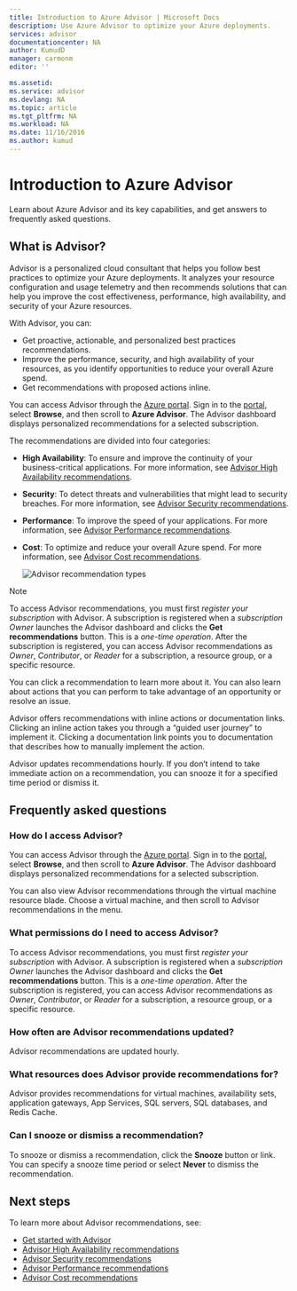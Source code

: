 ```yaml
---
title: Introduction to Azure Advisor | Microsoft Docs
description: Use Azure Advisor to optimize your Azure deployments.
services: advisor
documentationcenter: NA
author: KumudD
manager: carmonm
editor: ''

ms.assetid: 
ms.service: advisor
ms.devlang: NA
ms.topic: article
ms.tgt_pltfrm: NA
ms.workload: NA
ms.date: 11/16/2016
ms.author: kumud
---
```


# Introduction to Azure Advisor

Learn about Azure Advisor and its key capabilities, and get answers to frequently asked questions.

## What is Advisor?
Advisor is a personalized cloud consultant that helps you follow best practices to optimize your Azure deployments. It analyzes your resource configuration and usage telemetry and then recommends solutions that can help you improve the cost effectiveness, performance, high availability, and security of your Azure resources.

With Advisor, you can:
* Get proactive, actionable, and personalized best practices recommendations. 
* Improve the performance, security, and high availability of your resources, as you identify opportunities to reduce your overall Azure spend.
* Get recommendations with proposed actions inline.

You can access Advisor through the [Azure portal](https://aka.ms/azureadvisordashboard). Sign in to the [portal](https://portal.azure.com), select **Browse**, and then scroll to **Azure Advisor**. The Advisor dashboard displays personalized recommendations for a selected subscription. 

The recommendations are divided into four categories: 

* **High Availability**: To ensure and improve the continuity of your business-critical applications. For more information, see [Advisor High Availability recommendations](advisor-high-availability-recommendations.md).

* **Security**: To detect threats and vulnerabilities that might lead to security breaches. For more information, see [Advisor Security recommendations](advisor-security-recommendations.md).

* **Performance**: To improve the speed of your applications. For more information, see [Advisor Performance recommendations](advisor-performance-recommendations.md).

* **Cost**: To optimize and reduce your overall Azure spend. For more information, see [Advisor Cost recommendations](advisor-cost-recommendations.md).

  ![Advisor recommendation types](./media/advisor-overview/advisor-all-tab-examples.png)

> [!NOTE]
> To access Advisor recommendations, you must first *register your subscription* with Advisor. A subscription is registered when a *subscription Owner* launches the Advisor dashboard and clicks the **Get recommendations** button. This is a *one-time operation*. After the subscription is registered, you can access Advisor recommendations as *Owner*, *Contributor*, or *Reader* for a subscription, a resource group, or a specific resource.

You can click a recommendation to learn more about it. You can also learn about actions that you can perform to take advantage of an opportunity or resolve an issue. 

Advisor offers recommendations with inline actions or documentation links. Clicking an inline action takes you through a “guided user journey” to implement it. Clicking a documentation link points you to documentation that describes how to manually implement the action. 

Advisor updates recommendations hourly. If you don’t intend to take immediate action on a recommendation, you can snooze it for a specified time period or dismiss it. 

## Frequently asked questions

### How do I access Advisor?
You can access Advisor through the [Azure portal](https://aka.ms/azureadvisordashboard). Sign in to the [portal](https://portal.azure.com), select **Browse**, and then scroll to **Azure Advisor**. The Advisor dashboard displays personalized recommendations for a selected subscription. 

You can also view Advisor recommendations through the virtual machine resource blade. Choose a virtual machine, and then scroll to Advisor recommendations in the menu. 

### What permissions do I need to access Advisor?

To access Advisor recommendations, you must first *register your subscription* with Advisor. A subscription is registered when a *subscription Owner* launches the Advisor dashboard and clicks the **Get recommendations** button. This is a *one-time operation*. After the subscription is registered, you can access Advisor recommendations as *Owner*, *Contributor*, or *Reader* for a subscription, a resource group, or a specific resource.

### How often are Advisor recommendations updated?

Advisor recommendations are updated hourly.

### What resources does Advisor provide recommendations for?

Advisor provides recommendations for virtual machines, availability sets, application gateways, App Services, SQL servers, SQL databases, and Redis Cache.

### Can I snooze or dismiss a recommendation?

To snooze or dismiss a recommendation, click the **Snooze** button or link. You can specify a snooze time period or select **Never** to dismiss the recommendation.

## Next steps

To learn more about Advisor recommendations, see:

* [Get started with Advisor](advisor-get-started.md)
* [Advisor High Availability recommendations](advisor-high-availability-recommendations.md)
* [Advisor Security recommendations](advisor-security-recommendations.md)
* [Advisor Performance recommendations](advisor-performance-recommendations.md)
* [Advisor Cost recommendations](advisor-cost-recommendations.md)

